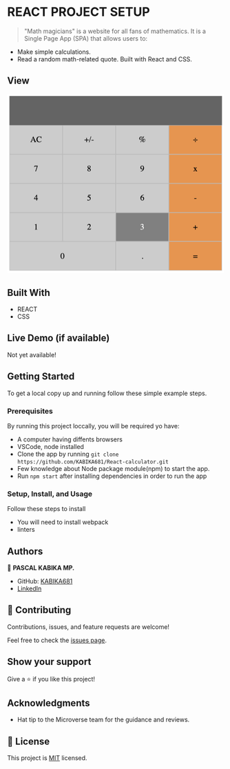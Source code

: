 # REACT PROJECT SETUP

> "Math magicians" is a website for all fans of mathematics. It is a Single Page App (SPA) that allows users to: 
- Make simple calculations. 
- Read a random math-related quote. Built with React and  CSS.
## View

![Image](screen.png)

## Built With

- REACT
- CSS

## Live Demo (if available)

Not yet available!

## Getting Started

To get a local copy up and running follow these simple example steps.

### Prerequisites

By running this project loccally, you will be required yo have:

- A computer having diffents browsers
- VSCode, node installed
- Clone the app by running `git clone https://github.com/KABIKA681/React-calculator.git `
- Few knowledge about Node package module(npm) to start the app.
- Run `npm start` after installing dependencies in order to run the app

### Setup, Install, and Usage

Follow these steps to install

- You will need to install webpack
- linters

## Authors

👤 **PASCAL KABIKA MP.**

- GitHub: [KABIKA681](https://github.com/KABIKA681?tab=overview&from=2021-12-01&to=2021-12-31)
- [LinkedIn](https://www.linkedin.com/in/pascal-kabika-443061220/)

## 🤝 Contributing

Contributions, issues, and feature requests are welcome!

Feel free to check the [issues page](https://github.com/KABIKA681/React-calculator/issues).

## Show your support

Give a ⭐️ if you like this project!

## Acknowledgments

- Hat tip to the Microverse team for the guidance and reviews.

## 📝 License

This project is [MIT](./MIT.md) licensed.
